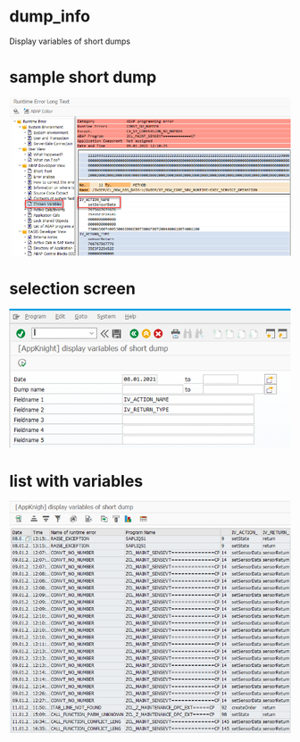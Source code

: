 # dump_info
Display variables of short dumps

# sample short dump
![sample short dump](img/appknight_dump_info_short_dump.png)

# selection screen
![selection screen](img/appknight_dump_info_sel_screen.png)

# list with variables
![list of short dumps with variables](img/appknight_dump_info_list.png)
